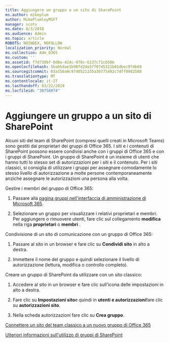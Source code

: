 ```yaml
---
title: Aggiungere un gruppo a un sito di SharePoint
ms.author: mikeplum
author: MikePlumleyMSFT
manager: scotv
ms.date: 8/3/2018
ms.audience: Admin
ms.topic: article
ROBOTS: NOINDEX, NOFOLLOW
localization_priority: Normal
ms.collection: Adm_O365
ms.custom: ''
ms.assetid: f7d730bf-0d6e-424c-970c-6137c71cb50b
ms.openlocfilehash: 5bab5dae1b98fd2de57f07d5321b01dbec974b60
ms.sourcegitcommit: 03a156a9c9740521155a30775492c7dff0982588
ms.translationtype: MT
ms.contentlocale: it-IT
ms.lasthandoff: 03/22/2019
ms.locfileid: "30758074"
---
```

# <a name="add-a-group-to-a-sharepoint-site"></a>Aggiungere un gruppo a un sito di SharePoint

Alcuni siti del team di SharePoint (compresi quelli creati in Microsoft Teams) sono gestiti dai proprietari dei gruppi di Office 365. I siti e i contenuti di SharePoint possono essere condivisi anche con i gruppi di Office 365 e con i gruppi di SharePoint. Un gruppo di SharePoint è un insieme di utenti che hanno tutti lo stesso set di autorizzazioni per i siti e il contenuto. Per i siti classici, si consiglia di utilizzare i gruppi per assegnare comodamente lo stesso livello di autorizzazione a molte persone contemporaneamente anziché assegnare le autorizzazioni una persona alla volta.
  
Gestire i membri del gruppo di Office 365:
  
1. Passare alla [pagina gruppi nell'interfaccia di amministrazione di Microsoft 365](https://portal.office.com/adminportal/home#/groups).
    
2. Selezionare un gruppo per visualizzare i relativi proprietari e membri. Per aggiungere o rimuovere utenti, fare clic sul collegamento **modifica** nella riga **proprietari** o **membri** . 
    
Condivisione di un sito di comunicazione con un gruppo di Office 365:
  
1. Passare al sito in un browser e fare clic su **Condividi sito** in alto a destra. 
    
2. Immettere il nome del gruppo e quindi selezionare il livello di autorizzazione (lettura, modifica o controllo completo).
    
Creare un gruppo di SharePoint da utilizzare con un sito classico:
  
1. Accedere al sito in un browser e fare clic sull'icona delle impostazioni in alto a destra.
    
2. Fare clic su **Impostazioni sito**e quindi in **utenti e autorizzazioni**fare clic su **autorizzazioni sito**.
    
3. Nella scheda autorizzazioni fare clic su **Crea gruppo**.
    
[Connettere un sito del team classico a un nuovo gruppo di Office 365](https://go.microsoft.com/fwlink/?linkid=2008654)
  
[Ulteriori informazioni sull'utilizzo di gruppi di SharePoint](https://go.microsoft.com/fwlink/?linkid=874658)
  

